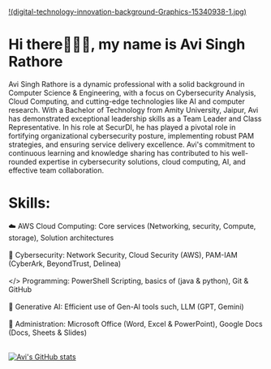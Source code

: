 [!(digital-technology-innovation-background-Graphics-15340938-1.jpg)](https://github.com/ComputersAviSR/ComputersAviSR/blob/main/digital-technology-innovation-background-Graphics-15340938-1.jpg)

# Hi there👨🏻‍💻, my name is Avi Singh Rathore

Avi Singh Rathore is a dynamic professional with a solid background in Computer Science & Engineering, with a focus on Cybersecurity Analysis, Cloud Computing, and cutting-edge technologies like AI and computer research. With a Bachelor of Technology from Amity University, Jaipur, Avi has demonstrated exceptional leadership skills as a Team Leader and Class Representative. In his role at SecurDI, he has played a pivotal role in fortifying organizational cybersecurity posture, implementing robust PAM strategies, and ensuring service delivery excellence. Avi's commitment to continuous learning and knowledge sharing has contributed to his well-rounded expertise in cybersecurity solutions, cloud computing, AI, and effective team collaboration.

# Skills:
☁️ AWS Cloud Computing: Core services (Networking, security, Compute, storage), Solution architectures <br> <br>
🔐 Cybersecurity: Network Security, Cloud Security (AWS), PAM-IAM (CyberArk, BeyondTrust, Delinea) <br> <br>
</> Programming: PowerShell Scripting, basics of (java & python), Git & GitHub <br> <br>
🧠 Generative AI: Efficient use of Gen-AI tools such, LLM (GPT, Gemini) <br> <br>
💼 Administration: Microsoft Office (Word, Excel & PowerPoint), Google Docs (Docs, Sheets & Slides) <br> <br>

[![Avi's GitHub stats](https://github-readme-stats.vercel.app/api?username=ComputersAviSR)]([https://github.com/ComputersAviSR]/github-readme-stats)

